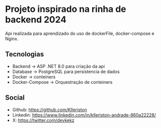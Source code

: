 # Projeto inspirado na rinha de backend 2024

Api realizada para aprendizado do uso de dockerFile, docker-compose e Nginx.

## Tecnologias
- Backend -> ASP .NET 8.0 para criação da api
- Database -> PostgreSQL para persistencia de dados
- Docker -> conteiners
- Docker-Compose -> Orquestração de conteiners

## Social
- Github: https://github.com/Klleriston
- Linkedin: https://www.linkedin.com/in/klleriston-andrade-860a22228/
- X: https://twitter.com/devkekz
